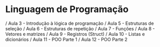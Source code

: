 # Linguagem de Programação
/ Aula 3 - Introdução à lógica de programação
/ Aula 5 - Estruturas de seleção
/ Aula 6 - Estruturas de repetição
/ Aula 7 - Funções
/ Aula 8 - Vetores e matrizes
/ Aula 9 - Registros (Struct)
/ Aula 10 - Listas e dicionários
/ Aula 11 - POO Parte 1
/ Aula 12 - POO Parte 2
